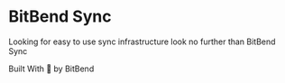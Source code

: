 # BitBend Sync

Looking for easy to use sync infrastructure look no further than BitBend Sync

Built With 💖 by BitBend
